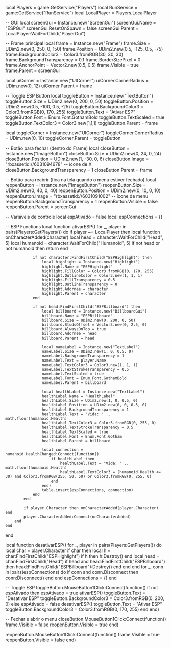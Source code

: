local Players = game:GetService("Players")
local RunService = game:GetService("RunService")
local LocalPlayer = Players.LocalPlayer

-- GUI
local screenGui = Instance.new("ScreenGui")
screenGui.Name = "ESPGui"
screenGui.ResetOnSpawn = false
screenGui.Parent = LocalPlayer:WaitForChild("PlayerGui")

-- Frame principal
local frame = Instance.new("Frame")
frame.Size = UDim2.new(0, 250, 0, 150)
frame.Position = UDim2.new(0.5, -125, 0.5, -75)
frame.BackgroundColor3 = Color3.fromRGB(30, 30, 30)
frame.BackgroundTransparency = 0.1
frame.BorderSizePixel = 0
frame.AnchorPoint = Vector2.new(0.5, 0.5)
frame.Visible = true
frame.Parent = screenGui

local uiCorner = Instance.new("UICorner")
uiCorner.CornerRadius = UDim.new(0, 12)
uiCorner.Parent = frame

-- Toggle ESP Button
local toggleButton = Instance.new("TextButton")
toggleButton.Size = UDim2.new(0, 200, 0, 50)
toggleButton.Position = UDim2.new(0.5, -100, 0.5, -25)
toggleButton.BackgroundColor3 = Color3.fromRGB(0, 170, 255)
toggleButton.Text = "Ativar ESP"
toggleButton.Font = Enum.Font.GothamBold
toggleButton.TextScaled = true
toggleButton.TextColor3 = Color3.new(1,1,1)
toggleButton.Parent = frame

local toggleCorner = Instance.new("UICorner")
toggleCorner.CornerRadius = UDim.new(0, 10)
toggleCorner.Parent = toggleButton

-- Botão para fechar (dentro do Frame)
local closeButton = Instance.new("ImageButton")
closeButton.Size = UDim2.new(0, 24, 0, 24)
closeButton.Position = UDim2.new(1, -30, 0, 6)
closeButton.Image = "rbxassetid://6031094678" -- ícone de X
closeButton.BackgroundTransparency = 1
closeButton.Parent = frame

-- Botão para reabrir (fica na tela quando o menu estiver fechado)
local reopenButton = Instance.new("ImageButton")
reopenButton.Size = UDim2.new(0, 40, 0, 40)
reopenButton.Position = UDim2.new(0, 10, 0, 10)
reopenButton.Image = "rbxassetid://6031091002" -- ícone de menu
reopenButton.BackgroundTransparency = 1
reopenButton.Visible = false
reopenButton.Parent = screenGui

-- Variáveis de controle
local espAtivado = false
local espConnections = {}

-- ESP Functions
local function ativarESP()
	for _, player in pairs(Players:GetPlayers()) do
		if player ~= LocalPlayer then
			local function onCharacterAdded(character)
				local head = character:WaitForChild("Head", 5)
				local humanoid = character:WaitForChild("Humanoid", 5)
				if not head or not humanoid then return end

				if not character:FindFirstChild("ESPHighlight") then
					local highlight = Instance.new("Highlight")
					highlight.Name = "ESPHighlight"
					highlight.FillColor = Color3.fromRGB(0, 170, 255)
					highlight.OutlineColor = Color3.new(1, 1, 1)
					highlight.FillTransparency = 0.5
					highlight.OutlineTransparency = 0
					highlight.Adornee = character
					highlight.Parent = character
				end

				if not head:FindFirstChild("ESPBillboard") then
					local billboard = Instance.new("BillboardGui")
					billboard.Name = "ESPBillboard"
					billboard.Size = UDim2.new(0, 200, 0, 50)
					billboard.StudsOffset = Vector3.new(0, 2.5, 0)
					billboard.AlwaysOnTop = true
					billboard.Adornee = head
					billboard.Parent = head

					local nameLabel = Instance.new("TextLabel")
					nameLabel.Size = UDim2.new(1, 0, 0.5, 0)
					nameLabel.BackgroundTransparency = 1
					nameLabel.Text = player.Name
					nameLabel.TextColor3 = Color3.new(1, 1, 1)
					nameLabel.TextStrokeTransparency = 0.5
					nameLabel.TextScaled = true
					nameLabel.Font = Enum.Font.GothamBold
					nameLabel.Parent = billboard

					local healthLabel = Instance.new("TextLabel")
					healthLabel.Name = "HealthLabel"
					healthLabel.Size = UDim2.new(1, 0, 0.5, 0)
					healthLabel.Position = UDim2.new(0, 0, 0.5, 0)
					healthLabel.BackgroundTransparency = 1
					healthLabel.Text = "Vida: " .. math.floor(humanoid.Health)
					healthLabel.TextColor3 = Color3.fromRGB(0, 255, 0)
					healthLabel.TextStrokeTransparency = 0.5
					healthLabel.TextScaled = true
					healthLabel.Font = Enum.Font.Gotham
					healthLabel.Parent = billboard

					local connection = humanoid.HealthChanged:Connect(function()
						if healthLabel then
							healthLabel.Text = "Vida: " .. math.floor(humanoid.Health)
							healthLabel.TextColor3 = (humanoid.Health <= 30) and Color3.fromRGB(255, 50, 50) or Color3.fromRGB(0, 255, 0)
						end
					end)
					table.insert(espConnections, connection)
				end
			end

			if player.Character then onCharacterAdded(player.Character) end
			player.CharacterAdded:Connect(onCharacterAdded)
		end
	end
end

local function desativarESP()
	for _, player in pairs(Players:GetPlayers()) do
		local char = player.Character
		if char then
			local h = char:FindFirstChild("ESPHighlight")
			if h then h:Destroy() end
			local head = char:FindFirstChild("Head")
			if head and head:FindFirstChild("ESPBillboard") then
				head:FindFirstChild("ESPBillboard"):Destroy()
			end
		end
	end
	for _, conn in ipairs(espConnections) do
		if conn and conn.Disconnect then conn:Disconnect() end
	end
	espConnections = {}
end

-- Toggle ESP
toggleButton.MouseButton1Click:Connect(function()
	if not espAtivado then
		espAtivado = true
		ativarESP()
		toggleButton.Text = "Desativar ESP"
		toggleButton.BackgroundColor3 = Color3.fromRGB(0, 200, 0)
	else
		espAtivado = false
		desativarESP()
		toggleButton.Text = "Ativar ESP"
		toggleButton.BackgroundColor3 = Color3.fromRGB(0, 170, 255)
	end
end)

-- Fechar e abrir o menu
closeButton.MouseButton1Click:Connect(function()
	frame.Visible = false
	reopenButton.Visible = true
end)

reopenButton.MouseButton1Click:Connect(function()
	frame.Visible = true
	reopenButton.Visible = false
end)
